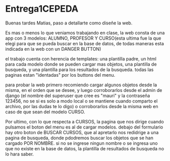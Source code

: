 # Entrega1CEPEDA

Buenas tardes Matias, paso a detallarte como diseñe la web.

Es mas o menos lo que veniamos trabajando en clase, la web consta de una app con 3 modelos: ALUMNO, PROFESOR Y CURSO(esta ultima fue la que elegi para que se pueda buscar en la base de datos, de todas maneras esta indicada en la web con un DANGER BUTTON)

el trabajo cuenta con herencia de templates: una plantilla padre, un html para cada modelo donde se pueden cargar mas objetos, una plantilla de busqueda, y una plantilla para los resultados de la busqueda. todas las paginas estan "identadas" por los buttons del menu.

para probar la web primero recomiendo cargar algunos objetos desde la misma, en el orden que se desee, y luego corroborarlos desde el admin de django (el nombre del superuser que cree es "mauri" y la contraseña 123456, no se si es solo a modo local o se mantiene cuando comparto el archivo, por las dudas te lo digo) o corroborarlos desde la misma web en caso de que sean del modelo CURSO.

Por ultimo, con lo que respecta a CURSOS, la pagina que nos dirige cuando pulsamos el boton del menu es al de cargar modelos. debajo del formulario hay otro boton de BUSCAR CURSOS, que al apretarlo nos redidrige a una pagina de busqueda, donde pdodremos buscar los objetos que se han cargado POR NOMBRE. si no se ingrese ningun nombre o se ingresa uno que no existe en la base de datos, la plantilla de resultados de busqueda no lo hara saber. 

